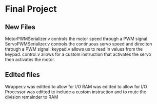 # Final Project
## New Files
MotorPWMSerializer.v controls the motor speed through a PWM signal.
ServoPWMSerializer.v controls the continuous servo speed and direciton through a PWM signal.
keypad.v allows us to read in values from the keypad.
control.v allows for a custom instruction that activates the servo then activates the motor.

## Edited files
Wrapper.v was editted to allow for I/O
RAM was editted to allow for I/O
Processor was editted to include a custom instruction and to route the division remainder to RAM